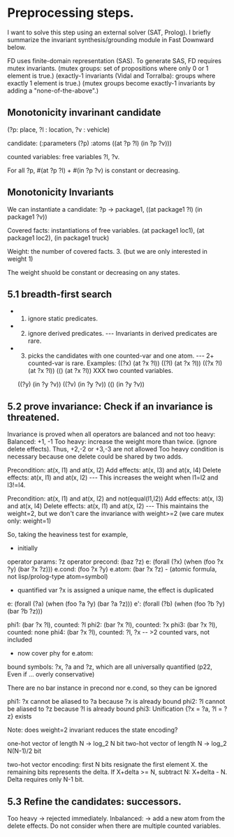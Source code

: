 # Preprocessing steps.

I want to solve this step using an external solver (SAT, Prolog).
I briefly summarize the invariant synthesis/grounding module in Fast Downward below.

FD uses finite-domain representation (SAS).
To generate SAS, FD requires mutex invariants.
(mutex groups: set of propositions where only 0 or 1 element is true.)
(exactly-1 invariants (Vidal and Torralba): groups where exactly 1 element is true.)
(mutex groups become exactly-1 invariants by adding a "none-of-the-above".)

## Monotonicity invarinant candidate

(?p: place, ?l : location, ?v : vehicle)

candidate: (:parameters (?p) :atoms ((at ?p ?l) (in ?p ?v)))

counted variables: free variables ?l, ?v. 

For all ?p, #(at ?p ?l) + #(in ?p ?v) is constant or decreasing.

## Monotonicity Invariants

We can instantiate a candidate: ?p -> package1, ((at package1 ?l) (in package1 ?v))

Covered facts: instantiations of free variables. (at package1 loc1), (at package1 loc2), (in package1 truck)

Weight: the number of covered facts. 3. (but we are only interested in weight 1)

The weight shuold be constant or decreasing on any states.

## 5.1 breadth-first search

* 1. ignore static predicates.
* 2. ignore derived predicates.                                  --- Invariants in derived predicates are rare. 
* 3. picks the candidates with one counted-var and one atom.     --- 2+ counted-var is rare.
Examples:
  ((?x)    (at ?x ?l))
  ((?l)    (at ?x ?l))
  ((?x ?l) (at ?x ?l)) 
  (()   (at ?x ?l)) XXX two counted variables.

  ((?y) (in ?y ?v))
  ((?v) (in ?y ?v))
  (()   (in ?y ?v))

## 5.2 prove invariance: Check if an invariance is threatened.

Invariance is proved when all operators are balanced and not too heavy:
Balanced: +1, -1
Too heavy: increase the weight more than twice. (ignore delete effects). Thus, +2,-2 or +3,-3 are not allowed
Too heavy condition is necessary because one delete could be shared by two adds.

Precondition: at(x, l1)  and  at(x, l2)
Add effects: at(x, l3)  and  at(x, l4)
Delete effects: at(x, l1)  and  at(x, l2)      --- This increases the weight when l1=l2 and l3!=l4.

Precondition: at(x, l1)  and  at(x, l2) and not(equal(l1,l2))
Add effects: at(x, l3)  and  at(x, l4)
Delete effects: at(x, l1)  and  at(x, l2)
      --- This maintains the weight=2, but we don't care the invariance with weight>=2 (we care mutex only: weight=1)


So, taking the heaviness test for example,

- initially

operator params: ?z
operator precond: (baz ?z)
e: (forall (?x) (when (foo ?x ?y) (bar ?x ?z)))
e.cond: (foo ?x ?y)
e.atom: (bar ?x ?z) - (atomic formula, not lisp/prolog-type atom=symbol)

- quantified var ?x is assigned a unique name, the effect is duplicated

e:  (forall (?a) (when (foo ?a ?y) (bar ?a ?z)))
e': (forall (?b) (when (foo ?b ?y) (bar ?b ?z)))

phi1: (bar ?x ?l), counted: ?l
phi2: (bar ?x ?l), counted: ?x
phi3: (bar ?x ?l), counted: none
phi4: (bar ?x ?l), counted: ?l, ?x -- >2 counted vars, not included

- now cover phy for e.atom:

bound symbols: ?x, ?a and ?z, which are all universally quantified (p22, Even if ... overly conservative)

There are no bar instance in precond nor e.cond, so they can be ignored

phi1: ?x cannot be aliased to ?a because ?x is already bound
phi2: ?l cannot be aliased to ?z because ?l is already bound
phi3: Unification {?x = ?a, ?l = ?z} exists

Note: does weight=2 invariant reduces the state encoding?

one-hot vector of length N -> log_2 N bit
two-hot vector of length N -> log_2 N(N-1)/2 bit

two-hot vector encoding: first N bits resignate the first element X. the remaining bits represents the delta.
If X+delta >= N, subtract N: X+delta - N. Delta requires only N-1 bit.

## 5.3 Refine the candidates: successors.
Too heavy -> rejected immediately.
Inbalanced: -> add a new atom from the delete effects.
Do not consider when there are multiple counted variables.


